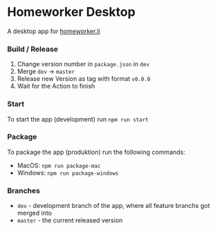 # Homeworker Desktop
A desktop app for [homeworker.li](https://homeworker.li)

### Build / Release
1. Change version number in `package.json` in `dev`
2. Merge `dev` → `master`
3. Release new Version as tag with format `v0.0.0`
4. Wait for the Action to finish

### Start
To start the app (development) run `npm run start`

### Package
To package the app (produktion) run the following commands:
- MacOS: `npm run package-mac`
- Windows: `npm run package-windows`

### Branches
- `dev` - development branch of the app, where all feature branchs got merged into
- `master` - the current released version
